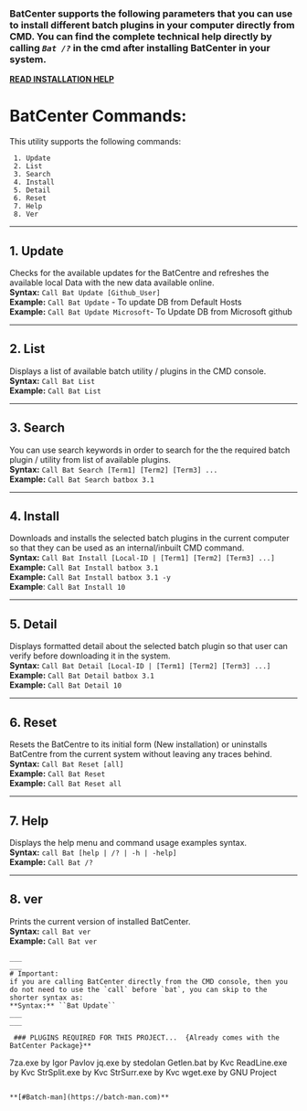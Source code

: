 ### BatCenter supports the following parameters that you can use to install different batch plugins in your computer directly from CMD. You can find the complete technical help directly by calling _`Bat /?`_ in the cmd after installing BatCenter in your system.

**[READ INSTALLATION HELP](https://github.com/Batch-Man/BatCenter/blob/main/README.md)** 

# BatCenter Commands:
 This utility supports the following commands:

```
 1. Update
 2. List
 3. Search
 4. Install
 5. Detail
 6. Reset
 7. Help
 8. Ver
```
___

## 1. Update
Checks for the available updates for the BatCentre and refreshes the available local Data with the new data available online.  
**Syntax:** ``Call Bat Update [Github_User]``  
**Example:** ``Call Bat Update`` - To update DB from Default Hosts  
**Example:** ``Call Bat Update Microsoft``- To Update DB from Microsoft github  
___

## 2. List
Displays a list of available batch utility / plugins in the CMD console.  
**Syntax:** ``Call Bat List``  
**Example:** ``Call Bat List``  

___

## 3. Search
You can use search keywords in order to search for the the required batch plugin / utility from list of available plugins.  
**Syntax:** ``Call Bat Search [Term1] [Term2] [Term3] ...``  
**Example:** ``Call Bat Search batbox 3.1``  
___

## 4. Install
Downloads and installs the selected batch plugins in the current computer so that they can be used as an internal/inbuilt CMD command.  
**Syntax:** ``Call Bat Install [Local-ID | [Term1] [Term2] [Term3] ...]``  
**Example:** ``Call Bat Install batbox 3.1``  
**Example:** ``Call Bat Install batbox 3.1 -y``  
**Example**: ``Call Bat Install 10``  
___

## 5. Detail
Displays formatted detail about the selected batch plugin so that user can verify before downloading it in the system.  
**Syntax:** ``Call Bat Detail [Local-ID | [Term1] [Term2] [Term3] ...]``  
**Example:** ``Call Bat Detail batbox 3.1``  
**Example:** ``Call Bat Detail 10``  
___

## 6. Reset
Resets the BatCentre to its initial form (New installation) or uninstalls BatCentre from the current system without leaving any traces behind.  
**Syntax:** ``Call Bat Reset [all]``  
**Example:** ``Call Bat Reset``  
**Example:** ``Call Bat Reset all``  
 
___

## 7. Help
Displays the help menu and command usage examples syntax.  
**Syntax:** ``call Bat [help | /? | -h | -help]``  
**Example:** ``Call Bat /?``  
___

## 8. ver
Prints the current version of installed BatCenter.  
**Syntax:** ``call Bat ver``  
**Example:** ``Call Bat ver``  

```
___
___
# Important:
if you are calling BatCenter directly from the CMD console, then you do not need to use the `call` before `bat`, you can skip to the shorter syntax as:  
**Syntax:** ``Bat Update``
___
___

 ### PLUGINS REQUIRED FOR THIS PROJECT...  {Already comes with the BatCenter Package}**
 ```
 7za.exe 			by Igor Pavlov
 jq.exe 			        by stedolan 
 Getlen.bat			by Kvc
 ReadLine.exe			by Kvc
 StrSplit.exe			by Kvc
 StrSurr.exe			by Kvc
 wget.exe			by GNU Project
```
 
**[#Batch-man](https://batch-man.com)** 
  
